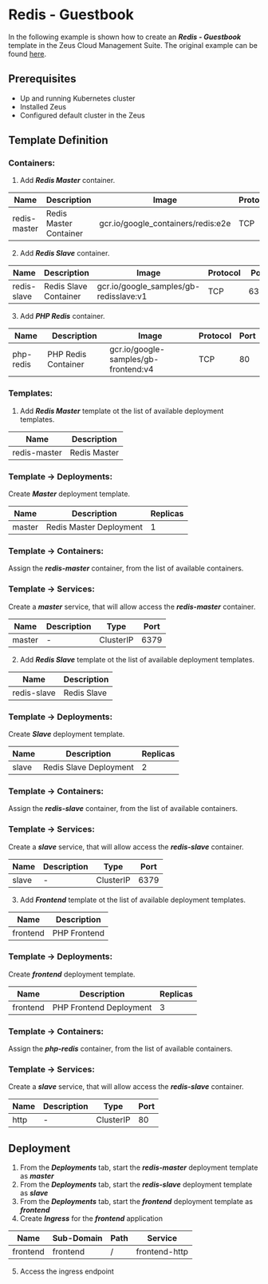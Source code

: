 # Redis - Guestbook

In the following example is shown how to create an _**Redis - Guestbook**_ template in the Zeus Cloud Management Suite. The original example can be found [here](https://github.com/kubernetes/kubernetes/blob/master/examples/guestbook/all-in-one/guestbook-all-in-one.yaml).

## Prerequisites
- Up and running Kubernetes cluster
- Installed Zeus
- Configured default cluster in the Zeus

## Template Definition
### Containers:

1. Add _**Redis Master**_ container.

| Name         | Description            | Image                              | Protocol | Port |
|--------------|------------------------|------------------------------------|----------|------|
| redis-master | Redis Master Container | gcr.io/google_containers/redis:e2e | TCP      | 6379 |


2. Add _**Redis Slave**_ container.

| Name         | Description          | Image                                  | Protocol | Port |
|--------------|----------------------|----------------------------------------|----------|------|
| redis-slave | Redis Slave Container | gcr.io/google_samples/gb-redisslave:v1 | TCP      | 6379 |


3. Add _**PHP Redis**_ container.

| Name      | Description         | Image                                | Protocol | Port |
|-----------|---------------------|--------------------------------------|----------|------|
| php-redis | PHP Redis Container | gcr.io/google-samples/gb-frontend:v4 | TCP      | 80   |

### Templates:

1. Add _**Redis Master**_ template ot the list of available deployment templates.

| Name         | Description      |
|--------------|------------------|
| redis-master | Redis Master     |

### Template -> Deployments:

Create _**Master**_ deployment template.

| Name   | Description             | Replicas |
|--------|-------------------------|----------|
| master | Redis Master Deployment | 1        |

### Template -> Containers:

Assign the _**redis-master**_ container, from the list of available containers.

### Template -> Services:

Create a _**master**_ service, that will allow access the _**redis-master**_ container.

| Name   | Description  | Type      | Port |
|--------|--------------|-----------|------|
| master | -            | ClusterIP | 6379 |


2. Add _**Redis Slave**_ template ot the list of available deployment templates.

| Name        | Description      |
|-------------|------------------|
| redis-slave | Redis Slave      |

### Template -> Deployments:

Create _**Slave**_ deployment template.

| Name  | Description            | Replicas |
|-------|------------------------|----------|
| slave | Redis Slave Deployment | 2        |

### Template -> Containers:

Assign the _**redis-slave**_ container, from the list of available containers.

### Template -> Services:

Create a _**slave**_ service, that will allow access the _**redis-slave**_ container.

| Name  | Description  | Type      | Port |
|-------|--------------|-----------|------|
| slave | -            | ClusterIP | 6379 |

3. Add _**Frontend**_ template ot the list of available deployment templates.

| Name     | Description      |
|----------|------------------|
| frontend | PHP Frontend     |

### Template -> Deployments:

Create _**frontend**_ deployment template.

| Name     | Description             | Replicas |
|----------|-------------------------|----------|
| frontend | PHP Frontend Deployment | 3        |

### Template -> Containers:

Assign the _**php-redis**_ container, from the list of available containers.

### Template -> Services:

Create a _**slave**_ service, that will allow access the _**redis-slave**_ container.

| Name | Description  | Type      | Port |
|------|--------------|-----------|------|
| http | -            | ClusterIP | 80   |

## Deployment
1. From the _**Deployments**_ tab, start the _**redis-master**_ deployment template as _**master**_
2. From the _**Deployments**_ tab, start the _**redis-slave**_ deployment template as _**slave**_
3. From the _**Deployments**_ tab, start the _**frontend**_ deployment template as _**frontend**_
4. Create _**Ingress**_ for the _**frontend**_ application

| Name      | Sub-Domain   | Path | Service                 |
|-----------|--------------|------|-------------------------|
| frontend  | frontend     | /    | frontend-http           |

5. Access the ingress endpoint
